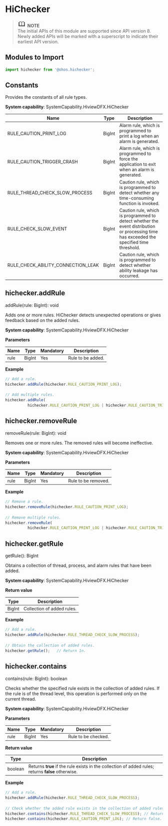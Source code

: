 # HiChecker

> ![icon-note.gif](public_sys-resources/icon-note.gif) **NOTE**<br>
> The initial APIs of this module are supported since API version 8. Newly added APIs will be marked with a superscript to indicate their earliest API version.


## Modules to Import

```js
import hichecker from '@ohos.hichecker';
```


## Constants

Provides the constants of all rule types.

**System capability**: SystemCapability.HiviewDFX.HiChecker

| Name                              | Type| Description                                                  |
| ---------------------------------- | -------- | ------------------------------------------------------ |
| RULE\_CAUTION\_PRINT\_LOG            | BigInt   | Alarm rule, which is programmed to print a log when an alarm is generated.                        |
| RULE\_CAUTION\_TRIGGER\_CRASH        | BigInt   | Alarm rule, which is programmed to force the application to exit when an alarm is generated.                      |
| RULE\_THREAD\_CHECK\_SLOW\_PROCESS    | BigInt   | Caution rule, which is programmed to detect whether any time-consuming function is invoked.                  |
| RULE\_CHECK\_SLOW\_EVENT             | BigInt   | Caution rule, which is programmed to detect whether the event distribution or processing time has exceeded the specified time threshold. |
| RULE\_CHECK\_ABILITY\_CONNECTION\_LEAK| BigInt   | Caution rule, which is programmed to detect whether ability leakage has occurred.                   |


## hichecker.addRule

addRule(rule: BigInt): void

Adds one or more rules. HiChecker detects unexpected operations or gives feedback based on the added rules.

**System capability**: SystemCapability.HiviewDFX.HiChecker

**Parameters**

| Name | Type | Mandatory | Description            |
| ------ | ------ | ---- | ---------------- |
| rule   | BigInt | Yes  | Rule to be added. |

**Example**

```js
// Add a rule.
hichecker.addRule(hichecker.RULE_CAUTION_PRINT_LOG);

// Add multiple rules.
hichecker.addRule(
          hichecker.RULE_CAUTION_PRINT_LOG | hichecker.RULE_CAUTION_TRIGGER_CRASH);
```

## hichecker.removeRule

removeRule(rule: BigInt): void

Removes one or more rules. The removed rules will become ineffective.

**System capability**: SystemCapability.HiviewDFX.HiChecker

**Parameters**

| Name | Type | Mandatory | Description            |
| ------ | ------ | ---- | ---------------- |
| rule   | BigInt | Yes  | Rule to be removed. |

**Example**

```js
// Remove a rule.
hichecker.removeRule(hichecker.RULE_CAUTION_PRINT_LOG);

// Remove multiple rules.
hichecker.removeRule(
          hichecker.RULE_CAUTION_PRINT_LOG | hichecker.RULE_CAUTION_TRIGGER_CRASH);
```

## hichecker.getRule

getRule(): BigInt 

Obtains a collection of thread, process, and alarm rules that have been added.

**System capability**: SystemCapability.HiviewDFX.HiChecker

**Return value**

| Type  | Description                  |
| ------ | ---------------------- |
| BigInt | Collection of added rules. |

**Example**

```js
// Add a rule.
hichecker.addRule(hichecker.RULE_THREAD_CHECK_SLOW_PROCESS);

// Obtain the collection of added rules.
hichecker.getRule();   // Return 1n.
```

## hichecker.contains

contains(rule: BigInt): boolean

Checks whether the specified rule exists in the collection of added rules. If the rule is of the thread level, this operation is performed only on the current thread.

**System capability**: SystemCapability.HiviewDFX.HiChecker

**Parameters**

| Name | Type | Mandatory | Description            |
| ------ | ------ | ---- | ---------------- |
| rule   | BigInt | Yes  | Rule to be checked. |

**Return value**

| Type   | Description                                                      |
| ------- | ---------------------------------------------------------- |
| boolean | Returns **true** if the rule exists in the collection of added rules; returns **false** otherwise. |

**Example**

```js
// Add a rule.
hichecker.addRule(hichecker.RULE_THREAD_CHECK_SLOW_PROCESS);

// Check whether the added rule exists in the collection of added rules.
hichecker.contains(hichecker.RULE_THREAD_CHECK_SLOW_PROCESS); // Return true.
hichecker.contains(hichecker.RULE_CAUTION_PRINT_LOG); // Return false.
```